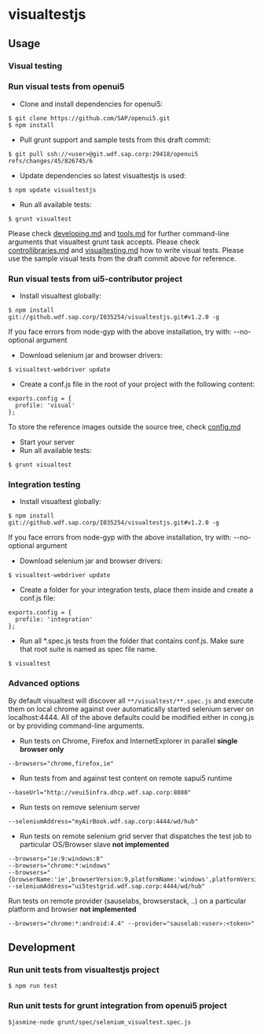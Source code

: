 # visualtestjs

## Usage

### Visual testing

### Run visual tests from openui5
* Clone and install dependencies for openui5:
```
$ git clone https://github.com/SAP/openui5.git
$ npm install
```
* Pull grunt support and sample tests from this draft commit:
```
$ git pull ssh://<user>@git.wdf.sap.corp:29418/openui5 refs/changes/45/826745/6
```
* Update dependencies so latest visualtestjs is used:
```
$ npm update visualtestjs
```
* Run all available tests:
```
$ grunt visualtest
```
Please check [developing.md](https://github.com/SAP/openui5/blob/master/docs/developing.md) and
[tools.md](https://github.com/SAP/openui5/blob/master/docs/tools.md) for further command-line arguments that
visualtest grunt task accepts. Please check [controllibraries.md](https://github.com/SAP/openui5/blob/master/docs/controllibraries.md)
and [visualtesting.md](docs/visualtesting.md) how to write visual tests.
Please use the sample visual tests from the draft commit above for reference.

### Run visual tests from ui5-contributor project
* Install visualtest globally:
```
$ npm install git://github.wdf.sap.corp/I035254/visualtestjs.git#v1.2.0 -g
```
If you face errors from node-gyp with the above installation, try with: --no-optional argument
* Download selenium jar and browser drivers:
```
$ visualtest-webdriver update
```
* Create a conf.js file in the root of your project with the following content:
```
exports.config = {
  profile: 'visual'
};
```
To store the reference images outside the source tree, check [config.md](docs/config.md)
* Start your server
* Run all available tests:
```
$ grunt visualtest
```

### Integration testing
* Install visualtest globally:
```
$ npm install git://github.wdf.sap.corp/I035254/visualtestjs.git#v1.2.0 -g
```
If you face errors from node-gyp with the above installation, try with: --no-optional argument
* Download selenium jar and browser drivers:
```
$ visualtest-webdriver update
```
* Create a folder for your integration tests, place them inside and create a conf.js file:
```
exports.config = {
  profile: 'integration'
};
```
* Run all *.spec.js tests from the folder that contains conf.js. Make sure that root suite is named as spec file name.
```
$ visualtest
```

### Advanced options

By default visualtest will discover all `**/visualtest/**.spec.js` and execute them on local chrome
against over automatically started selenium server on localhost:4444.
All of the above defaults could be modified either in cong.js or by providing command-line arguments.

* Run tests on Chrome, Firefox and InternetExplorer in parallel
__single browser only__
```
--browsers="chrome,firefox,ie"
```
* Run tests from and against test content on remote sapui5 runtime
```
--baseUrl="http://veui5infra.dhcp.wdf.sap.corp:8080"
```
* Run tests on remove selenium server
```
--seleniumAddress="myAirBook.wdf.sap.corp:4444/wd/hub"
```
* Run tests on remote selenium grid server that dispatches the test job to particular OS/Browser slave
__not implemented__
```
--browsers="ie:9:windows:8"
--browsers="chrome:*:windows"
--browsers="{browserName:'ie',browserVersion:9,platformName:'windows',platformVersion'8'}" --seleniumAddress="ui5testgrid.wdf.sap.corp:4444/wd/hub"
```
Run tests on remote provider (sauselabs, browserstack, ..) on a particular platform and browser
__not implemented__
```
--browsers="chrome:*:android:4.4" --provider="sauselab:<user>:<token>"
```

## Development

### Run unit tests from visualtestjs project
```
$ npm run test
```
### Run unit tests for grunt integration from openui5 project
```
$jasmine-node grunt/spec/selenium_visualtest.spec.js
```


